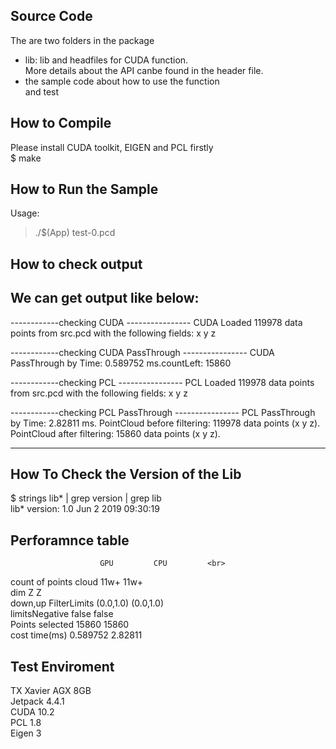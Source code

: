 **Source Code**
-------------------------------------------------
The are two folders in the package
*  lib: lib and headfiles for CUDA function.<br>
  More details about the API canbe found in the header file.<br>
*  the sample code about how to use the function<br>
  and test<br>

**How to Compile**
-------------------------------------------------
Please install CUDA toolkit, EIGEN and PCL firstly<br>
$ make

**How to Run the Sample**
-------------------------------------------------
Usage:<br>
>./$(App) test-0.pcd<br>

**How to check output**
-------------------------------------------------
We can get output like below:
-------------------------------------------------
------------checking CUDA ---------------- 
CUDA Loaded 119978 data points from src.pcd with the following fields: x y z

------------checking CUDA PassThrough ---------------- 
CUDA PassThrough by Time: 0.589752 ms.countLeft: 15860


------------checking PCL ---------------- 
PCL Loaded 119978 data points from src.pcd with the following fields: x y z

------------checking PCL PassThrough ---------------- 
PCL PassThrough by Time: 2.82811 ms.
PointCloud before filtering: 119978 data points (x y z).
PointCloud after filtering: 15860 data points (x y z).


-------------------------------------------------


**How To Check the Version of the Lib**
-------------------------------------------------
$ strings lib* | grep version | grep lib<br>
lib* version: 1.0 Jun  2 2019 09:30:19<br>

**Perforamnce table**
-------------------------------------------------
 	                    GPU 		CPU 		<br>
count of points cloud 	11w+ 		11w+ 		<br>
dim                     Z	    	Z 	    	<br>
down,up FilterLimits	(0.0,1.0)   (0.0,1.0)	<br>
limitsNegative			false	    false       <br>
Points selected			15860   	15860		<br>
cost time(ms) 	        0.589752 	2.82811 	<br>

**Test Enviroment**
-------------------------------------------------
TX Xavier AGX 8GB<br>
Jetpack 4.4.1<br>
CUDA 10.2<br>
PCL 1.8<br>
Eigen 3<br>

